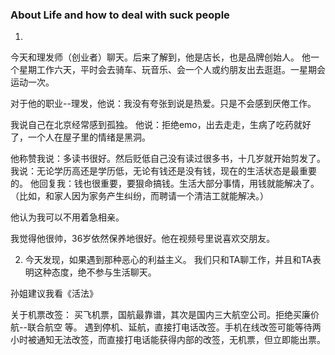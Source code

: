 ### About Life and how to deal with suck people

1. 
今天和理发师（创业者）聊天。后来了解到，他是店长，也是品牌创始人。
他一个星期工作六天，平时会去骑车、玩音乐、会一个人或约朋友出去逛逛。一星期会运动一次。

对于他的职业--理发，他说：我没有夸张到说是热爱。只是不会感到厌倦工作。

我说自己在北京经常感到孤独。
他说：拒绝emo，出去走走，生病了吃药就好了，一个人在屋子里的情绪是黑洞。

他称赞我说：多读书很好。然后贬低自己没有读过很多书，十几岁就开始剪发了。
我说：无论学历高还是学历低，无论有钱还是没有钱，现在的生活状态是最重要的。
他回复我：钱也很重要，要狠命搞钱。生活大部分事情，用钱就能解决了。（比如，和家人因为家务产生纠纷，而聘请一个清洁工就能解决。）

他认为我可以不用着急相亲。

我觉得他很帅，36岁依然保养地很好。他在视频号里说喜欢交朋友。


2. 今天发现，如果遇到那种恶心的利益主义。
我们只和TA聊工作，并且和TA表明这种态度，绝不参与生活聊天。

孙姐建议我看《活法》

关于机票改签：
买飞机票，国航最靠谱，其次是国内三大航空公司。拒绝买廉价航--联合航空 等。
遇到停机、延航，直接打电话改签。手机在线改签可能等待两小时被通知无法改签，而直接打电话能获得内部的改签，无机票，但立即能出票。

